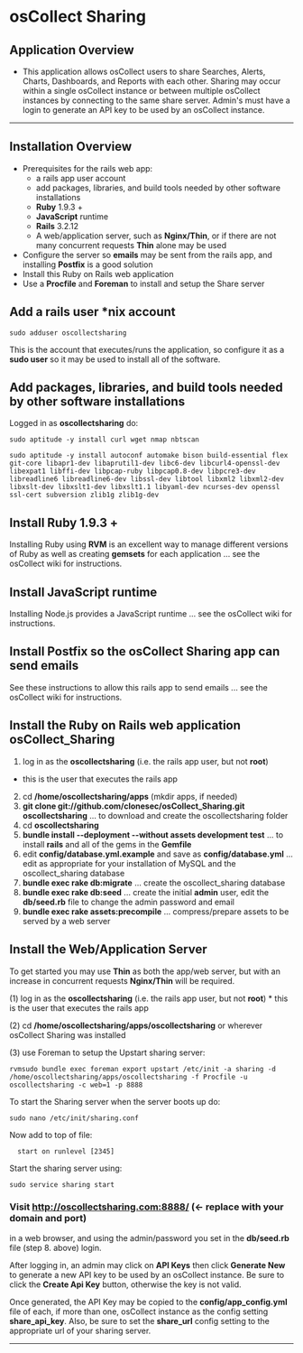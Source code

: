 # osCollect Sharing

## Application Overview

* This application allows osCollect users to share Searches, Alerts, Charts, Dashboards, and Reports 
with each other.  Sharing may occur within a single osCollect instance or between multiple osCollect 
instances by connecting to the same share server.  Admin's must have a login to generate an API key to 
be used by an osCollect instance.

***

## Installation Overview

* Prerequisites for the rails web app:
  * a rails app user account
  * add packages, libraries, and build tools needed by other software installations
  * **Ruby** 1.9.3 +
  * **JavaScript** runtime
  * **Rails** 3.2.12
  * A web/application server, such as **Nginx/Thin**, or if there are not many concurrent requests **Thin** alone may be used
* Configure the server so **emails** may be sent from the rails app, and installing **Postfix** is a good solution
* Install this Ruby on Rails web application
* Use a **Procfile** and **Foreman** to install and setup the Share server


## Add a rails user *nix account

```
sudo adduser oscollectsharing
```

This is the account that executes/runs the application, so configure it as a **sudo user** so it may be used to install all of the software.


## Add packages, libraries, and build tools needed by other software installations

Logged in as **oscollectsharing** do:

```
sudo aptitude -y install curl wget nmap nbtscan
```

```
sudo aptitude -y install autoconf automake bison build-essential flex git-core libapr1-dev libaprutil1-dev libc6-dev libcurl4-openssl-dev libexpat1 libffi-dev libpcap-ruby libpcap0.8-dev libpcre3-dev libreadline6 libreadline6-dev libssl-dev libtool libxml2 libxml2-dev libxslt-dev libxslt1-dev libxslt1.1 libyaml-dev ncurses-dev openssl ssl-cert subversion zlib1g zlib1g-dev
```

## Install Ruby 1.9.3 +

Installing Ruby using **RVM** is an excellent way to manage different versions of Ruby as well as creating **gemsets** for each application  ... see the osCollect wiki for instructions.


## Install JavaScript runtime

Installing Node.js provides a JavaScript runtime ... see the osCollect wiki for instructions.


## Install Postfix so the osCollect Sharing app can send emails

See these instructions to allow this rails app to send emails ... see the osCollect wiki for instructions.


## Install the Ruby on Rails web application osCollect_Sharing

1. log in as the **oscollectsharing** (i.e. the rails app user, but not **root**)
  * this is the user that executes the rails app
2. cd **/home/oscollectsharing/apps** (mkdir apps, if needed)
3. **git clone git://github.com/clonesec/osCollect_Sharing.git oscollectsharing** ... to download and create the oscollectsharing folder
4. cd **oscollectsharing**
5. **bundle install --deployment --without assets development test** ... to install **rails** and all of the gems in the **Gemfile**
6. edit **config/database.yml.example** and save as **config/database.yml** ... edit as appropriate for your installation of MySQL and the oscollect_sharing database
7. **bundle exec rake db:migrate** ... create the oscollect_sharing database
8. **bundle exec rake db:seed** ... create the initial **admin** user, edit the **db/seed.rb** file to change the admin password and email
9. **bundle exec rake assets:precompile** ... compress/prepare assets to be served by a web server


## Install the Web/Application Server

To get started you may use **Thin** as both the app/web server, but with an increase in concurrent requests **Nginx/Thin** will be required.

(1) log in as the **oscollectsharing** (i.e. the rails app user, but not **root**)
	* this is the user that executes the rails app

(2) cd **/home/oscollectsharing/apps/oscollectsharing** or wherever osCollect Sharing was installed

(3) use Foreman to setup the Upstart sharing server:

```
rvmsudo bundle exec foreman export upstart /etc/init -a sharing -d /home/oscollectsharing/apps/oscollectsharing -f Procfile -u oscollectsharing -c web=1 -p 8888
```

To start the Sharing server when the server boots up do:

```
sudo nano /etc/init/sharing.conf
```

Now add to top of file:

```
  start on runlevel [2345]
```

Start the sharing server using:

```
sudo service sharing start
```


### Visit http://oscollectsharing.com:8888/ (<- replace with your domain and port)
in a web browser, and using the admin/password you set in the **db/seed.rb** file (step 8. above) login.

After logging in, an admin may click on **API Keys** then click **Generate New** to generate a new API 
key to be used by an osCollect instance.  Be sure to click the **Create Api Key** button, otherwise the 
key is not valid.

Once generated, the API Key may be copied to the **config/app_config.yml** file of 
each, if more than one, osCollect instance as the config setting **share_api_key**.  Also, be sure to set the **share_url** config setting to the appropriate url of your sharing server.


***
